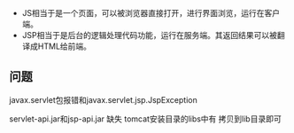 - JS相当于是一个页面，可以被浏览器直接打开，进行界面浏览，运行在客户端。
- JSP相当于是后台的逻辑处理代码功能，运行在服务端。其返回结果可以被翻译成HTML给前端。

## 问题
javax.servlet包报错和javax.servlet.jsp.JspException

servlet-api.jar和jsp-api.jar 缺失
tomcat安装目录的libs中有 拷贝到lib目录即可
